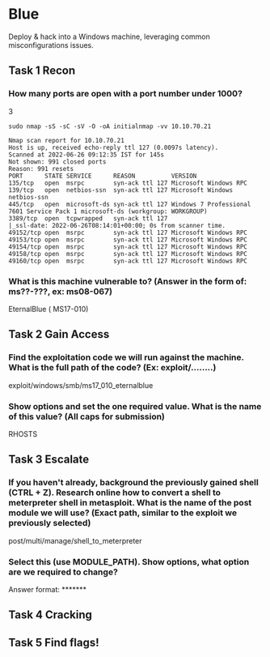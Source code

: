 # Blue
Deploy & hack into a Windows machine, leveraging common misconfigurations issues.

## Task 1  Recon

### How many ports are open with a port number under 1000?

3

```
sudo nmap -sS -sC -sV -O -oA initialnmap -vv 10.10.70.21

Nmap scan report for 10.10.70.21
Host is up, received echo-reply ttl 127 (0.0097s latency).
Scanned at 2022-06-26 09:12:35 IST for 145s
Not shown: 991 closed ports
Reason: 991 resets
PORT      STATE SERVICE      REASON          VERSION
135/tcp   open  msrpc        syn-ack ttl 127 Microsoft Windows RPC
139/tcp   open  netbios-ssn  syn-ack ttl 127 Microsoft Windows netbios-ssn
445/tcp   open  microsoft-ds syn-ack ttl 127 Windows 7 Professional 7601 Service Pack 1 microsoft-ds (workgroup: WORKGROUP)
3389/tcp  open  tcpwrapped   syn-ack ttl 127
|_ssl-date: 2022-06-26T08:14:01+00:00; 0s from scanner time.
49152/tcp open  msrpc        syn-ack ttl 127 Microsoft Windows RPC
49153/tcp open  msrpc        syn-ack ttl 127 Microsoft Windows RPC
49154/tcp open  msrpc        syn-ack ttl 127 Microsoft Windows RPC
49158/tcp open  msrpc        syn-ack ttl 127 Microsoft Windows RPC
49160/tcp open  msrpc        syn-ack ttl 127 Microsoft Windows RPC
```

### What is this machine vulnerable to? (Answer in the form of: ms??-???, ex: ms08-067)

EternalBlue ( MS17-010) 

## Task 2  Gain Access

### Find the exploitation code we will run against the machine. What is the full path of the code? (Ex: exploit/........)
exploit/windows/smb/ms17_010_eternalblue

### Show options and set the one required value. What is the name of this value? (All caps for submission)
RHOSTS


## Task 3  Escalate


### If you haven't already, background the previously gained shell (CTRL + Z). Research online how to convert a shell to meterpreter shell in metasploit. What is the name of the post module we will use? (Exact path, similar to the exploit we previously selected) 
post/multi/manage/shell_to_meterpreter

### Select this (use MODULE_PATH). Show options, what option are we required to change?
Answer format: *******





## Task 4  Cracking
## Task 5  Find flags!
